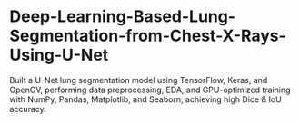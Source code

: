 # Deep-Learning-Based-Lung-Segmentation-from-Chest-X-Rays-Using-U-Net
Built a U-Net lung segmentation model using TensorFlow, Keras, and OpenCV, performing data preprocessing, EDA, and GPU-optimized training with NumPy, Pandas, Matplotlib, and Seaborn, achieving high Dice &amp; IoU accuracy.
